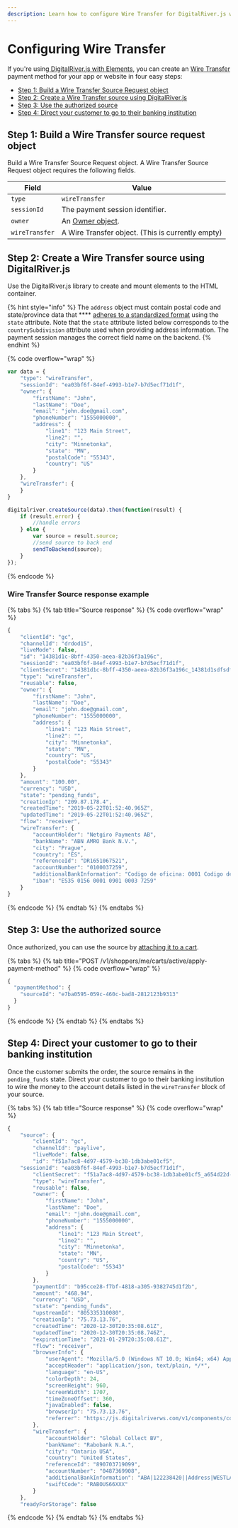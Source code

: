 ```yaml
---
description: Learn how to configure Wire Transfer for DigitalRiver.js with Elements.
---
```


# Configuring Wire Transfer

If you're using[ DigitalRiver.js with Elements](../), you can create an [Wire Transfer](../../../supported-payment-methods/wire-transfer.md) payment method for your app or website in four easy steps:

* [Step 1: Build a Wire Transfer Source Request object](wire-transfer.md#step-1-build-a-wire-transfer-source-request-object)
* [Step 2: Create a Wire Transfer source using DigitalRiver.js](wire-transfer.md#step-2-create-a-wire-transfer-source-using-digitalriver-js)
* [Step 3: Use the authorized source](wire-transfer.md#step-3-use-the-authorized-source)
* [Step 4: Direct your customer to go to their banking institution](wire-transfer.md#step-4-direct-your-customer-to-go-to-their-banking-institution)

## Step 1: Build a Wire Transfer source request object

Build a Wire Transfer Source Request object. A Wire Transfer Source Request object requires the following fields.

| Field          | Value                                                      |
| -------------- | ---------------------------------------------------------- |
| `type`         | `wireTransfer`                                             |
| `sessionId`    | The payment session identifier.                            |
| `owner`        | An [Owner object](common-payment-objects.md#owner-object). |
| `wireTransfer` | A Wire Transfer object. (This is currently empty)          |

## Step 2: Create a Wire Transfer source using DigitalRiver.js

Use the DigitalRiver.js library to create and mount elements to the HTML container.

{% hint style="info" %}
The `address` object must contain postal code and state/province data that **** [adheres to a standardized format](../../../../cart/creating-or-updating-a-cart/providing-address-information.md) using the `state` attribute. Note that the `state` attribute listed below corresponds to the `countrySubdivision` attribute used when providing address information. The payment session manages the correct field name on the backend.
{% endhint %}

{% code overflow="wrap" %}
```javascript
var data = {
    "type": "wireTransfer",
    "sessionId": "ea03bf6f-84ef-4993-b1e7-b7d5ecf71d1f",
    "owner": {
        "firstName": "John",
        "lastName": "Doe",
        "email": "john.doe@gmail.com",
        "phoneNumber": "1555000000",
        "address": {
            "line1": "123 Main Street",
            "line2": "",
            "city": "Minnetonka",
            "state": "MN",
            "postalCode": "55343",
            "country": "US"
        }
    },
    "wireTransfer": {
    }
}

digitalriver.createSource(data).then(function(result) {
    if (result.error) {
        //handle errors
    } else {
        var source = result.source;
        //send source to back end
        sendToBackend(source);
    }
});
```
{% endcode %}

### Wire Transfer Source response example

{% tabs %}
{% tab title="Source response" %}
{% code overflow="wrap" %}
```javascript
{
    "clientId": "gc",
    "channelId": "drdod15",
    "liveMode": false,
    "id": "14381d1c-8bff-4350-aeea-82b36f3a196c",
    "sessionId": "ea03bf6f-84ef-4993-b1e7-b7d5ecf71d1f",    
    "clientSecret": "14381d1c-8bff-4350-aeea-82b36f3a196c_14381d1sdfsdfc-8bff-4350-aeea-82b36f3a196c",
    "type": "wireTransfer",
    "reusable": false,
    "owner": {
        "firstName": "John",
        "lastName": "Doe",
        "email": "john.doe@gmail.com",
        "phoneNumber": "1555000000",
        "address": {
            "line1": "123 Main Street",
            "line2": "",
            "city": "Minnetonka",
            "state": "MN",
            "country": "US",
            "postalCode": "55343"
        }
    },
    "amount": "100.00",
    "currency": "USD",
    "state": "pending_funds",
    "creationIp": "209.87.178.4",
    "createdTime": "2019-05-22T01:52:40.965Z",
    "updatedTime": "2019-05-22T01:52:40.965Z",
    "flow": "receiver",
    "wireTransfer": {
        "accountHolder": "Netgiro Payments AB",
        "bankName": "ABN AMRO Bank N.V.",
        "city": "Prague",
        "country": "ES",
        "referenceId": "DR1651067521",
        "accountNumber": "0100037259",
        "additionalBankInformation": "Codigo de oficina: 0001 Codigo de entidad: 0156 Digitos de control: 09",
        "iban": "ES35 0156 0001 0901 0003 7259"
    }
}
```
{% endcode %}
{% endtab %}
{% endtabs %}

## Step 3: Use the authorized source

Once authorized, you can use the source by [attaching it to a cart](../../../sources/#attaching-a-payment-method-to-an-order-or-cart).

{% tabs %}
{% tab title="POST /v1/shoppers/me/carts/active/apply-payment-method" %}
{% code overflow="wrap" %}
```javascript
{
  "paymentMethod": {
    "sourceId": "e7ba0595-059c-460c-bad8-2812123b9313"
  }
}
```
{% endcode %}
{% endtab %}
{% endtabs %}

## Step 4: Direct your customer to go to their banking institution

Once the customer submits the order, the source remains in the `pending_funds` state. Direct your customer to go to their banking institution to wire the money to the account details listed in the `wireTransfer` block of your source.&#x20;

{% tabs %}
{% tab title="Source response" %}
{% code overflow="wrap" %}
```javascript
{
	"source": {
		"clientId": "gc",
		"channelId": "paylive",
		"liveMode": false,
		"id": "f51a7ac8-4d97-4579-bc38-1db3abe01cf5",
    "sessionId": "ea03bf6f-84ef-4993-b1e7-b7d5ecf71d1f",		
		"clientSecret": "f51a7ac8-4d97-4579-bc38-1db3abe01cf5_a654d22d-cdb3-4ad2-9f00-7b316cab6595",
		"type": "wireTransfer",
		"reusable": false,
		"owner": {
			"firstName": "John",
			"lastName": "Doe",
			"email": "john.doe@gmail.com",
			"phoneNumber": "1555000000",
			"address": {
				"line1": "123 Main Street",
				"line2": "",
				"city": "Minnetonka",
				"state": "MN",
				"country": "US",
				"postalCode": "55343"
			}
		},
		"paymentId": "b95cce28-f7bf-4818-a305-9382745d1f2b",
		"amount": "468.94",
		"currency": "USD",
		"state": "pending_funds",
		"upstreamId": "805335310080",
		"creationIp": "75.73.13.76",
		"createdTime": "2020-12-30T20:35:08.61Z",
		"updatedTime": "2020-12-30T20:35:08.746Z",
		"expirationTime": "2021-01-29T20:35:08.61Z",
		"flow": "receiver",
		"browserInfo": {
			"userAgent": "Mozilla/5.0 (Windows NT 10.0; Win64; x64) AppleWebKit/537.36 (KHTML, like Gecko) Chrome/87.0.4280.88 Safari/537.36",
			"acceptHeader": "application/json, text/plain, */*",
			"language": "en-US",
			"colorDepth": 24,
			"screenHeight": 960,
			"screenWidth": 1707,
			"timeZoneOffset": 360,
			"javaEnabled": false,
			"browserIp": "75.73.13.76",
			"referrer": "https://js.digitalriverws.com/v1/components/controller/controller.html?componentId=controller-89303efc-de83-41b7-a892-c6c631c2ff49"
		},
		"wireTransfer": {
			"accountHolder": "Global Collect BV",
			"bankName": "Rabobank N.A.",
			"city": "Ontario USA",
			"country": "United States",
			"referenceId": "890703719099",
			"accountNumber": "0487369908",
			"additionalBankInformation": "ABA|122238420||Address|WESTLAKE VILLAGE, 2663 TOWNSGATE RD",
			"swiftCode": "RABOUS66XXX"
		}
	},
	"readyForStorage": false
```
{% endcode %}
{% endtab %}
{% endtabs %}
